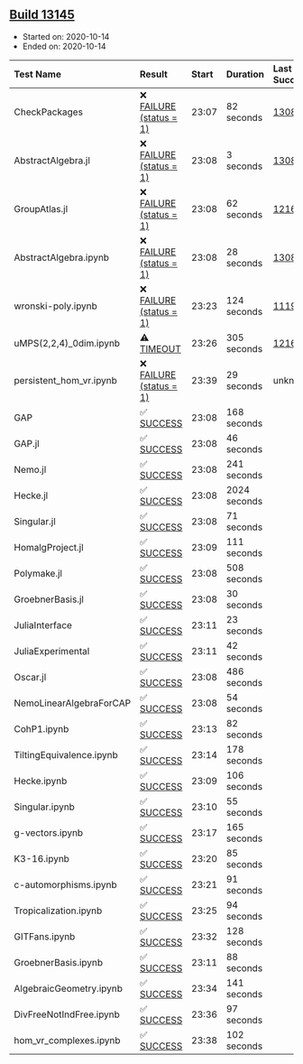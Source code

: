 ## [Build 13145](https://oscarci.mathematik.uni-kl.de/job/oscar/13145/)

* Started on: 2020-10-14
* Ended on: 2020-10-14

| Test Name    | Result | Start | Duration | Last Success | First Failure |
|:-------------|:-------|:------|:---------|:-------------|:--------------|
| CheckPackages | ❌ [FAILURE (status = 1)](https://oscarci.mathematik.uni-kl.de/job/oscar/13145/artifact/logs/build-13145/CheckPackages.log) | 23:07 | 82 seconds | [13085](https://oscarci.mathematik.uni-kl.de/job/oscar/13085/) | [13086](https://oscarci.mathematik.uni-kl.de/job/oscar/13086/) |
| AbstractAlgebra.jl | ❌ [FAILURE (status = 1)](https://oscarci.mathematik.uni-kl.de/job/oscar/13145/artifact/logs/build-13145/AbstractAlgebra.jl.log) | 23:08 | 3 seconds | [13085](https://oscarci.mathematik.uni-kl.de/job/oscar/13085/) | [13086](https://oscarci.mathematik.uni-kl.de/job/oscar/13086/) |
| GroupAtlas.jl | ❌ [FAILURE (status = 1)](https://oscarci.mathematik.uni-kl.de/job/oscar/13145/artifact/logs/build-13145/GroupAtlas.jl.log) | 23:08 | 62 seconds | [12167](https://oscarci.mathematik.uni-kl.de/job/oscar/12167/) | [12168](https://oscarci.mathematik.uni-kl.de/job/oscar/12168/) |
| AbstractAlgebra.ipynb | ❌ [FAILURE (status = 1)](https://oscarci.mathematik.uni-kl.de/job/oscar/13145/artifact/logs/build-13145/AbstractAlgebra.ipynb.log) | 23:08 | 28 seconds | [13085](https://oscarci.mathematik.uni-kl.de/job/oscar/13085/) | [13086](https://oscarci.mathematik.uni-kl.de/job/oscar/13086/) |
| wronski-poly.ipynb | ❌ [FAILURE (status = 1)](https://oscarci.mathematik.uni-kl.de/job/oscar/13145/artifact/logs/build-13145/wronski-poly.ipynb.log) | 23:23 | 124 seconds | [11192](https://oscarci.mathematik.uni-kl.de/job/oscar/11192/) | [11193](https://oscarci.mathematik.uni-kl.de/job/oscar/11193/) |
| uMPS(2,2,4)_0dim.ipynb | ⚠ [TIMEOUT](https://oscarci.mathematik.uni-kl.de/job/oscar/13145/artifact/logs/build-13145/uMPS-2-2-4-_0dim.ipynb.log) | 23:26 | 305 seconds | [12167](https://oscarci.mathematik.uni-kl.de/job/oscar/12167/) | [12168](https://oscarci.mathematik.uni-kl.de/job/oscar/12168/) |
| persistent_hom_vr.ipynb | ❌ [FAILURE (status = 1)](https://oscarci.mathematik.uni-kl.de/job/oscar/13145/artifact/logs/build-13145/persistent_hom_vr.ipynb.log) | 23:39 | 29 seconds | unknown | unknown |
| GAP | ✅ [SUCCESS](https://oscarci.mathematik.uni-kl.de/job/oscar/13145/artifact/logs/build-13145/GAP.log) | 23:08 | 168 seconds |  |  |
| GAP.jl | ✅ [SUCCESS](https://oscarci.mathematik.uni-kl.de/job/oscar/13145/artifact/logs/build-13145/GAP.jl.log) | 23:08 | 46 seconds |  |  |
| Nemo.jl | ✅ [SUCCESS](https://oscarci.mathematik.uni-kl.de/job/oscar/13145/artifact/logs/build-13145/Nemo.jl.log) | 23:08 | 241 seconds |  |  |
| Hecke.jl | ✅ [SUCCESS](https://oscarci.mathematik.uni-kl.de/job/oscar/13145/artifact/logs/build-13145/Hecke.jl.log) | 23:08 | 2024 seconds |  |  |
| Singular.jl | ✅ [SUCCESS](https://oscarci.mathematik.uni-kl.de/job/oscar/13145/artifact/logs/build-13145/Singular.jl.log) | 23:08 | 71 seconds |  |  |
| HomalgProject.jl | ✅ [SUCCESS](https://oscarci.mathematik.uni-kl.de/job/oscar/13145/artifact/logs/build-13145/HomalgProject.jl.log) | 23:09 | 111 seconds |  |  |
| Polymake.jl | ✅ [SUCCESS](https://oscarci.mathematik.uni-kl.de/job/oscar/13145/artifact/logs/build-13145/Polymake.jl.log) | 23:08 | 508 seconds |  |  |
| GroebnerBasis.jl | ✅ [SUCCESS](https://oscarci.mathematik.uni-kl.de/job/oscar/13145/artifact/logs/build-13145/GroebnerBasis.jl.log) | 23:08 | 30 seconds |  |  |
| JuliaInterface | ✅ [SUCCESS](https://oscarci.mathematik.uni-kl.de/job/oscar/13145/artifact/logs/build-13145/JuliaInterface.log) | 23:11 | 23 seconds |  |  |
| JuliaExperimental | ✅ [SUCCESS](https://oscarci.mathematik.uni-kl.de/job/oscar/13145/artifact/logs/build-13145/JuliaExperimental.log) | 23:11 | 42 seconds |  |  |
| Oscar.jl | ✅ [SUCCESS](https://oscarci.mathematik.uni-kl.de/job/oscar/13145/artifact/logs/build-13145/Oscar.jl.log) | 23:08 | 486 seconds |  |  |
| NemoLinearAlgebraForCAP | ✅ [SUCCESS](https://oscarci.mathematik.uni-kl.de/job/oscar/13145/artifact/logs/build-13145/NemoLinearAlgebraForCAP.log) | 23:08 | 54 seconds |  |  |
| CohP1.ipynb | ✅ [SUCCESS](https://oscarci.mathematik.uni-kl.de/job/oscar/13145/artifact/logs/build-13145/CohP1.ipynb.log) | 23:13 | 82 seconds |  |  |
| TiltingEquivalence.ipynb | ✅ [SUCCESS](https://oscarci.mathematik.uni-kl.de/job/oscar/13145/artifact/logs/build-13145/TiltingEquivalence.ipynb.log) | 23:14 | 178 seconds |  |  |
| Hecke.ipynb | ✅ [SUCCESS](https://oscarci.mathematik.uni-kl.de/job/oscar/13145/artifact/logs/build-13145/Hecke.ipynb.log) | 23:09 | 106 seconds |  |  |
| Singular.ipynb | ✅ [SUCCESS](https://oscarci.mathematik.uni-kl.de/job/oscar/13145/artifact/logs/build-13145/Singular.ipynb.log) | 23:10 | 55 seconds |  |  |
| g-vectors.ipynb | ✅ [SUCCESS](https://oscarci.mathematik.uni-kl.de/job/oscar/13145/artifact/logs/build-13145/g-vectors.ipynb.log) | 23:17 | 165 seconds |  |  |
| K3-16.ipynb | ✅ [SUCCESS](https://oscarci.mathematik.uni-kl.de/job/oscar/13145/artifact/logs/build-13145/K3-16.ipynb.log) | 23:20 | 85 seconds |  |  |
| c-automorphisms.ipynb | ✅ [SUCCESS](https://oscarci.mathematik.uni-kl.de/job/oscar/13145/artifact/logs/build-13145/c-automorphisms.ipynb.log) | 23:21 | 91 seconds |  |  |
| Tropicalization.ipynb | ✅ [SUCCESS](https://oscarci.mathematik.uni-kl.de/job/oscar/13145/artifact/logs/build-13145/Tropicalization.ipynb.log) | 23:25 | 94 seconds |  |  |
| GITFans.ipynb | ✅ [SUCCESS](https://oscarci.mathematik.uni-kl.de/job/oscar/13145/artifact/logs/build-13145/GITFans.ipynb.log) | 23:32 | 128 seconds |  |  |
| GroebnerBasis.ipynb | ✅ [SUCCESS](https://oscarci.mathematik.uni-kl.de/job/oscar/13145/artifact/logs/build-13145/GroebnerBasis.ipynb.log) | 23:11 | 88 seconds |  |  |
| AlgebraicGeometry.ipynb | ✅ [SUCCESS](https://oscarci.mathematik.uni-kl.de/job/oscar/13145/artifact/logs/build-13145/AlgebraicGeometry.ipynb.log) | 23:34 | 141 seconds |  |  |
| DivFreeNotIndFree.ipynb | ✅ [SUCCESS](https://oscarci.mathematik.uni-kl.de/job/oscar/13145/artifact/logs/build-13145/DivFreeNotIndFree.ipynb.log) | 23:36 | 97 seconds |  |  |
| hom_vr_complexes.ipynb | ✅ [SUCCESS](https://oscarci.mathematik.uni-kl.de/job/oscar/13145/artifact/logs/build-13145/hom_vr_complexes.ipynb.log) | 23:38 | 102 seconds |  |  |
